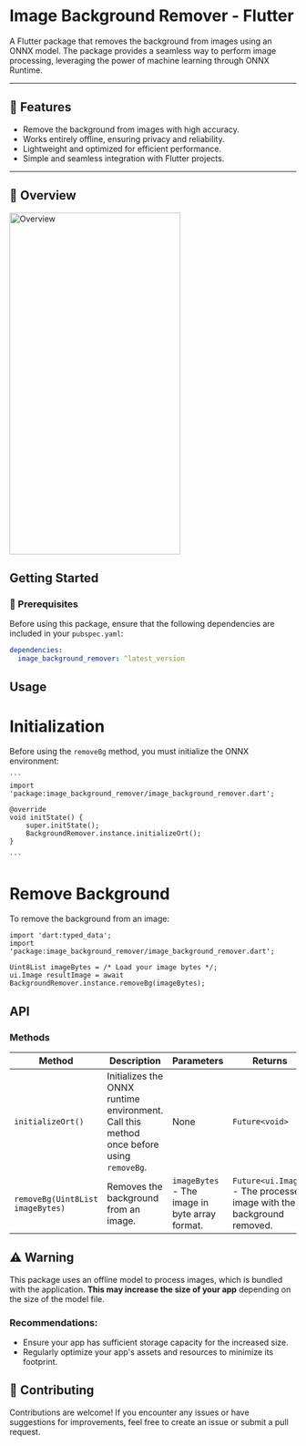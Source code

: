 # Image Background Remover - Flutter

A Flutter package that removes the background from images using an ONNX model. The package provides a seamless way to perform image processing, leveraging the power of machine learning through ONNX Runtime.

---

## 🌟 Features

- Remove the background from images with high accuracy.
- Works entirely offline, ensuring privacy and reliability.  
- Lightweight and optimized for efficient performance.  
- Simple and seamless integration with Flutter projects. 

---

## 🔭 Overview
<img src="https://github.com/user-attachments/assets/a306cec8-82eb-482a-92d4-d5d99603aebc" alt="Overview" width="300" height="600" />


## Getting Started

### 🚀 Prerequisites

Before using this package, ensure that the following dependencies are included in your `pubspec.yaml`:

```yaml
dependencies:
  image_background_remover: ^latest_version
  ```

##  Usage
# Initialization
Before using the `removeBg` method, you must initialize the ONNX environment:

    ```
    import 'package:image_background_remover/image_background_remover.dart';

    @override
    void initState() {
        super.initState();
        BackgroundRemover.instance.initializeOrt();
    }

    ```

# Remove Background
To remove the background from an image:
```
import 'dart:typed_data';
import 'package:image_background_remover/image_background_remover.dart';

Uint8List imageBytes = /* Load your image bytes */;
ui.Image resultImage = await BackgroundRemover.instance.removeBg(imageBytes);

```

## API

### Methods

| Method                  | Description                                                                 | Parameters                      | Returns                           |
|-------------------------|-----------------------------------------------------------------------------|---------------------------------|-----------------------------------|
| `initializeOrt()`       | Initializes the ONNX runtime environment. Call this method once before using `removeBg`. | None                            | `Future<void>`                   |
| `removeBg(Uint8List imageBytes)` | Removes the background from an image.                                     | `imageBytes` - The image in byte array format. | `Future<ui.Image>` - The processed image with the background removed. |


## ⚠️ Warning

This package uses an offline model to process images, which is bundled with the application. **This may increase the size of your app** depending on the size of the model file. 

### Recommendations:
- Ensure your app has sufficient storage capacity for the increased size.
- Regularly optimize your app's assets and resources to minimize its footprint.



## 🔗 Contributing
Contributions are welcome! If you encounter any issues or have suggestions for improvements, feel free to create an issue or submit a pull request.
